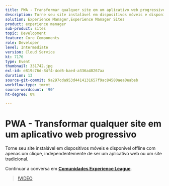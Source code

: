 ```yaml
---
title: PWA - Transformar qualquer site em um aplicativo web progressivo
description: Torne seu site instalável em dispositivos móveis e disponível offline com apenas um clique, independentemente de ser um aplicativo web ou um site tradicional. Esta sessão foi entregue como parte do evento Conteúdo do Adobe Developers Live.
solution: Experience Manager,Experience Manager Sites
product: experience manager
sub-product: sites
topic: Development
feature: Core Components
role: Developer
level: Intermediate
version: Cloud Service
kt: 7176
type: Event
thumbnail: 331742.jpg
exl-id: e819c76d-84f4-4cd6-baed-a336a40267aa
duration: 13
source-git-commit: 9a297cda953d4414131657f9ac84580aea0eabeb
workflow-type: tm+mt
source-wordcount: '90'
ht-degree: 0%

---
```


# PWA - Transformar qualquer site em um aplicativo web progressivo

Torne seu site instalável em dispositivos móveis e disponível offline com apenas um clique, independentemente de ser um aplicativo web ou um site tradicional.

Continuar a conversa em **[Comunidades Experience League](https://adobe.ly/36Yd3v6)**.

>[!VIDEO](https://video.tv.adobe.com/v/331742/?quality=12&learn=on&hidetitle=true)
